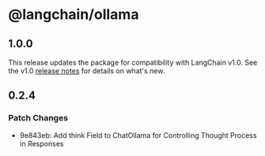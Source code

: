 # @langchain/ollama

## 1.0.0

This release updates the package for compatibility with LangChain v1.0. See the v1.0 [release notes](https://docs.langchain.com/oss/javascript/releases/langchain-v1) for details on what's new.

## 0.2.4

### Patch Changes

- 9e843eb: Add think Field to ChatOllama for Controlling Thought Process in Responses
